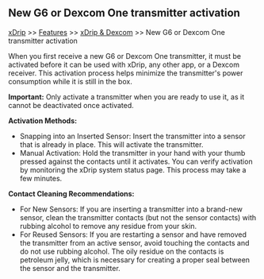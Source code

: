 ## New G6 or Dexcom One transmitter activation  

[xDrip](../../README.md) >> [Features](../Features_page.md) >> [xDrip & Dexcom](../Dexcom_page.md) >> New G6 or Dexcom One transmitter activation    
  
When you first receive a new G6 or Dexcom One transmitter, it must be activated before it can be used with xDrip, any other app, or a Dexcom receiver. This activation process helps minimize the transmitter's power consumption while it is still in the box.  
  
**Important:** Only activate a transmitter when you are ready to use it, as it cannot be deactivated once activated.  
  
**Activation Methods:**  
* Snapping into an Inserted Sensor:  Insert the transmitter into a sensor that is already in place. This will activate the transmitter.  
* Manual Activation:  Hold the transmitter in your hand with your thumb pressed against the contacts until it activates. You can verify activation by monitoring the xDrip system status page. This process may take a few minutes.  
  
**Contact Cleaning Recommendations:**  
* For New Sensors:  If you are inserting a transmitter into a brand-new sensor, clean the transmitter contacts (but not the sensor contacts) with rubbing alcohol to remove any residue from your skin.  
* For Reused Sensors:  If you are restarting a sensor and have removed the transmitter from an active sensor, avoid touching the contacts and do not use rubbing alcohol. The oily residue on the contacts is petroleum jelly, which is necessary for creating a proper seal between the sensor and the transmitter.   
  
